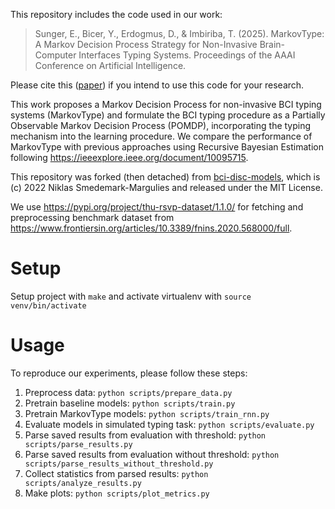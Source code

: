 This repository includes the code used in our work:

> Sunger, E., Bicer, Y., Erdogmus, D., & Imbiriba, T. (2025). MarkovType: A Markov Decision Process Strategy for Non-Invasive Brain-Computer Interfaces Typing Systems. Proceedings of the AAAI Conference on Artificial Intelligence.

Please cite this ([paper]([https://arxiv.org/pdf/2412.15862](https://ojs.aaai.org/index.php/AAAI/article/view/35064))) if you intend to use this code for your research.

This work proposes a Markov Decision Process for non-invasive BCI typing systems (MarkovType) and formulate the
BCI typing procedure as a Partially Observable Markov Decision Process (POMDP), incorporating the typing
mechanism into the learning procedure. We compare the performance of MarkovType with previous approaches using Recursive Bayesian Estimation following https://ieeexplore.ieee.org/document/10095715. 

This repository was forked (then detached) from [bci-disc-models](https://github.com/nik-sm/bci-disc-models/), which is (c) 2022 Niklas Smedemark-Margulies and released under the MIT License.

We use https://pypi.org/project/thu-rsvp-dataset/1.1.0/ for fetching and preprocessing benchmark dataset from https://www.frontiersin.org/articles/10.3389/fnins.2020.568000/full.

# Setup

Setup project with `make` and activate virtualenv with `source venv/bin/activate`

# Usage

To reproduce our experiments, please follow these steps:

1. Preprocess data: `python scripts/prepare_data.py`
2. Pretrain baseline models: `python scripts/train.py`
3. Pretrain MarkovType models: `python scripts/train_rnn.py`
4. Evaluate models in simulated typing task: `python scripts/evaluate.py`
5. Parse saved results from evaluation with threshold: `python scripts/parse_results.py`
6. Parse saved results from evaluation without threshold: `python scripts/parse_results_without_threshold.py`
7. Collect statistics from parsed results: `python scripts/analyze_results.py`
8. Make plots: `python scripts/plot_metrics.py`
